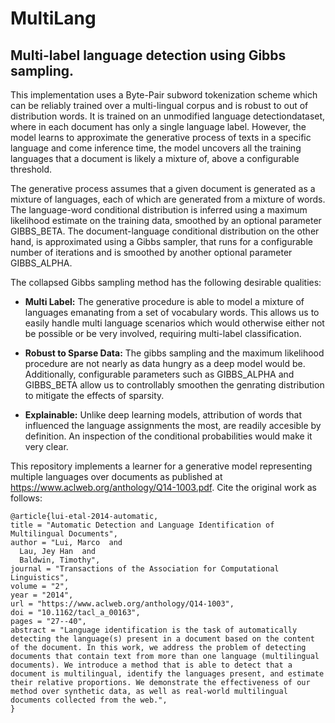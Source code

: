 # MultiLang

## Multi-label language detection using Gibbs sampling.


This implementation uses a Byte-Pair subword tokenization scheme which can be reliably trained over a multi-lingual corpus and is robust to out of distribution words. It is trained on an unmodified language detectiondataset, where in each document has only a single language label. However, the model learns to approximate the generative process of texts in a specific language and come inference time, the model uncovers all the training languages that a document is likely a mixture of, above a configurable threshold.

The generative process assumes that a given document is generated as a mixture of languages, each of which are generated from a mixture of words. The language-word conditional distribution is inferred using a maximum likelihood estimate on the training data, smoothed by an optional parameter GIBBS_BETA. The document-language conditional distribution on the other hand, is approximated using a Gibbs sampler, that runs for a configurable number of iterations and is smoothed by another optional parameter GIBBS_ALPHA.

The collapsed Gibbs sampling method has the following desirable qualities:

* **Multi Label:** The generative procedure is able to model a mixture of languages emanating from a set of vocabulary words. This allows us to easily handle multi language scenarios which would otherwise either not be possible or be very involved, requiring multi-label classification.

* **Robust to Sparse Data:** The gibbs sampling and the maximum likelihood procedure are not nearly as data hungry as a deep model would be. Additionally, configurable parameters such as GIBBS_ALPHA and GIBBS_BETA allow us to controllably smoothen the genrating distribution to mitigate the effects of sparsity.

* **Explainable:** Unlike deep learning models, attribution of words that influenced the language assignments the most, are readily accesible by definition. An inspection of the conditional probabilities would make it very clear.

This repository implements a learner for a generative model representing multiple languages over documents as published at https://www.aclweb.org/anthology/Q14-1003.pdf. Cite the original work as follows:

    @article{lui-etal-2014-automatic,
    title = "Automatic Detection and Language Identification of Multilingual Documents",
    author = "Lui, Marco  and
      Lau, Jey Han  and
      Baldwin, Timothy",
    journal = "Transactions of the Association for Computational Linguistics",
    volume = "2",
    year = "2014",
    url = "https://www.aclweb.org/anthology/Q14-1003",
    doi = "10.1162/tacl_a_00163",
    pages = "27--40",
    abstract = "Language identification is the task of automatically detecting the language(s) present in a document based on the content of the document. In this work, we address the problem of detecting documents that contain text from more than one language (multilingual documents). We introduce a method that is able to detect that a document is multilingual, identify the languages present, and estimate their relative proportions. We demonstrate the effectiveness of our method over synthetic data, as well as real-world multilingual documents collected from the web.",
    }

